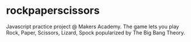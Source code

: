 rockpaperscissors
=================

Javascript practice project @ Makers Academy. The game lets you play Rock, Paper, Scissors, Lizard, Spock popularized by The Big Bang Theory.
